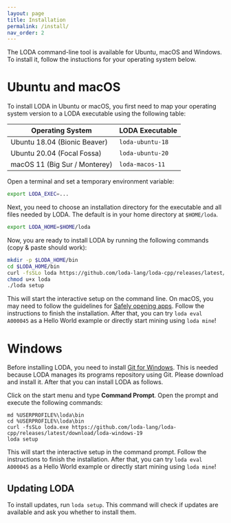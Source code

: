 ```yaml
---
layout: page
title: Installation
permalink: /install/
nav_order: 2
---
```


The LODA command-line tool is available for Ubuntu, macOS and Windows. To install it, follow the instuctions for your operating system below.

# Ubuntu and macOS

To install LODA in Ubuntu or macOS, you first need to map your operating system version
to a LODA executable using the following table:

| Operating System              | LODA Executable  |
|-------------------------------|------------------|
| Ubuntu 18.04 (Bionic Beaver)  | `loda-ubuntu-18` |
| Ubuntu 20.04 (Focal Fossa)    | `loda-ubuntu-20` |
| macOS 11 (Big Sur / Monterey) | `loda-macos-11`  |

Open a terminal and set a temporary environment variable:

```bash
export LODA_EXEC=...
```

Next, you need to choose an installation directory for the executable and all files needed
by LODA. The default is in your home directory at `$HOME/loda`.

```bash
export LODA_HOME=$HOME/loda
```

Now, you are ready to install LODA by running the following commands (copy & paste should work):

```bash
mkdir -p $LODA_HOME/bin
cd $LODA_HOME/bin
curl -fsSLo loda https://github.com/loda-lang/loda-cpp/releases/latest/download/$LODA_EXEC
chmod u+x loda
./loda setup
```

This will start the interactive setup on the command line. On macOS, you may need to follow the guidelines for 
[Safely opening apps](https://support.apple.com/en-us/HT202491).
Follow the instructions to finish the installation. After that, you can try `loda eval A000045` as a Hello World example or directly start mining using `loda mine`! 

# Windows

Before installing LODA, you need to install [Git for Windows](https://git-scm.com/download/win). This is needed because LODA manages its programs repository using Git. Please download and install it. After that you can install LODA as follows.

Click on the start menu and type **Command Prompt**. Open the prompt and execute the following commands:

```
md %USERPROFILE%\loda\bin
cd %USERPROFILE%\loda\bin
curl -fsSLo loda.exe https://github.com/loda-lang/loda-cpp/releases/latest/download/loda-windows-19
loda setup
```

This will start the interactive setup in the command prompt.
Follow the instructions to finish the installation. After that, you can try `loda eval A000045` as a Hello World example or directly start mining using `loda mine`! 

## Updating LODA

To install updates, run `loda setup`. This command will check if updates are available and ask you whether to install them.
